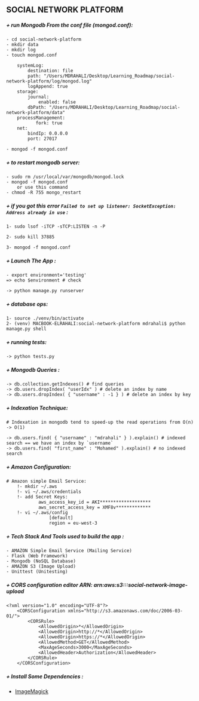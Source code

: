 ## SOCIAL NETWORK PLATFORM

##### + run Mongodb From the conf file (mongod.conf):
    - cd social-network-platform
    - mkdir data
    - mkdir log
    - touch mongod.conf
```
    systemLog:
        destination: file
        path: "/Users/MDRAHALI/Desktop/Learning_Roadmap/social-network-platform/log/mongod.log"
        logAppend: true
    storage:
        journal:
            enabled: false
        dbPath: "/Users/MDRAHALI/Desktop/Learning_Roadmap/social-network-platform/data"
    processManagement:
           fork: true
    net:
        bindIp: 0.0.0.0
        port: 27017
```

    - mongod -f mongod.conf


##### + to restart mongodb server:

    - sudo rm /usr/local/var/mongodb/mongod.lock
    - mongod -f mongod.conf
        or use this command
    - chmod -R 755 mongo_restart

##### + if you got this error `` Failed to set up listener: SocketException: Address already in use `` :

    1- sudo lsof -iTCP -sTCP:LISTEN -n -P

    2- sudo kill 37885

    3- mongod -f mongod.conf

##### + Launch The App :
    - export environment='testing'
    => echo $environment # check

    -> python manage.py runserver


##### + database ops:
    1- source ./venv/bin/activate
    2- (venv) MACBOOK-ELRAHALI:social-network-platform mdrahali$ python manage.py shell

##### + running tests:

    -> python tests.py

##### + Mongodb Queries :

    -> db.collection.getIndexes() # find queries
    -> db.users.dropIndex( "userIdx" ) # delete an index by name
    -> db.users.dropIndex( { "username" : -1 } ) # delete an index by key


##### + Indexation Technique:
    # Indexation in mongodb tend to speed-up the read operations from O(n) -> O(1)

    -> db.users.find( { "username" : "mdrahali" } ).explain() # indexed search == we have an index by `username`
    -> db.users.find( "first_name" : "Mohamed" ).explain() # no indexed search

##### + Amazon Configuration:
    # Amazon simple Email Service:
        !- mkdir ~/.aws
        !- vi ~/.aws/credentials
        !- add Secret Keys:
                aws_access_key_id = AKI*******************
                aws_secret_access_key = XMF8v*************
        !- vi ~/.aws/config
                    [default]
                    region = eu-west-3





##### + Tech Stack And Tools used to build the app :
    - AMAZON Simple Email Service (Mailing Service)
    - Flask (Web Framework)
    - Mongodb (NoSQL Database)
    - AMAZON S3 (Image Upload)
    - Unittest (Unitesting)

##### + CORS configuration editor ARN: arn:aws:s3:::social-network-image-upload

    <?xml version="1.0" encoding="UTF-8"?>
        <CORSConfiguration xmlns="http://s3.amazonaws.com/doc/2006-03-01/">
            <CORSRule>
                <AllowedOrigin>*</AllowedOrigin>
                <AllowedOrigin>http://*</AllowedOrigin>
                <AllowedOrigin>https://*</AllowedOrigin>
                <AllowedMethod>GET</AllowedMethod>
                <MaxAgeSeconds>3000</MaxAgeSeconds>
                <AllowedHeader>Authorization</AllowedHeader>
            </CORSRule>
        </CORSConfiguration>

##### + Install Some Dependencies :
   - [ImageMagick](https://imagemagick.org/script/download.php)
